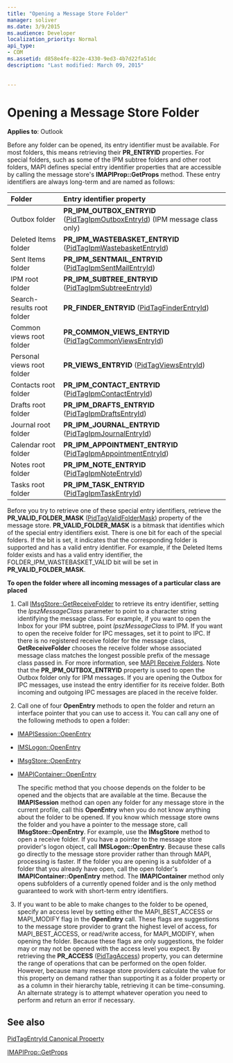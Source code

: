 ```yaml
---
title: "Opening a Message Store Folder"
manager: soliver
ms.date: 3/9/2015
ms.audience: Developer
localization_priority: Normal
api_type:
- COM
ms.assetid: d858e4fe-822e-4330-9ed3-4b7d22fa51dc
description: "Last modified: March 09, 2015"
 
 
---
```


# Opening a Message Store Folder

  
  
**Applies to**: Outlook 
  
Before any folder can be opened, its entry identifier must be available. For most folders, this means retrieving their **PR_ENTRYID** properties. For special folders, such as some of the IPM subtree folders and other root folders, MAPI defines special entry identifier properties that are accessible by calling the message store's **IMAPIProp::GetProps** method. These entry identifiers are always long-term and are named as follows: 
  
|**Folder**|**Entry identifier property**|
|:-----|:-----|
|Outbox folder  <br/> |**PR_IPM_OUTBOX_ENTRYID** ([PidTagIpmOutboxEntryId](pidtagipmoutboxentryid-canonical-property.md)) (IPM message class only)  <br/> |
|Deleted Items folder  <br/> |**PR_IPM_WASTEBASKET_ENTRYID** ([PidTagIpmWastebasketEntryId](pidtagipmwastebasketentryid-canonical-property.md))  <br/> |
|Sent Items folder  <br/> |**PR_IPM_SENTMAIL_ENTRYID** ([PidTagIpmSentMailEntryId](pidtagipmsentmailentryid-canonical-property.md))  <br/> |
|IPM root folder  <br/> |**PR_IPM_SUBTREE_ENTRYID** ([PidTagIpmSubtreeEntryId](pidtagipmsubtreeentryid-canonical-property.md))  <br/> |
|Search-results root folder  <br/> |**PR_FINDER_ENTRYID** ([PidTagFinderEntryId](pidtagfinderentryid-canonical-property.md))  <br/> |
|Common views root folder  <br/> |**PR_COMMON_VIEWS_ENTRYID** ([PidTagCommonViewsEntryId](pidtagcommonviewsentryid-canonical-property.md))  <br/> |
|Personal views root folder  <br/> |**PR_VIEWS_ENTRYID** ([PidTagViewsEntryId](pidtagviewsentryid-canonical-property.md))  <br/> |
|Contacts root folder  <br/> |**PR_IPM_CONTACT_ENTRYID** ([PidTagIpmContactEntryId](pidtagipmcontactentryid-canonical-property.md))  <br/> |
|Drafts root folder  <br/> |**PR_IPM_DRAFTS_ENTRYID** ([PidTagIpmDraftsEntryId](pidtagipmdraftsentryid-canonical-property.md))  <br/> |
|Journal root folder  <br/> |**PR_IPM_JOURNAL_ENTRYID** ([PidTagIpmJournalEntryId](pidtagipmjournalentryid-canonical-property.md))  <br/> |
|Calendar root folder  <br/> |**PR_IPM_APPOINTMENT_ENTRYID** ([PidTagIpmAppointmentEntryId](pidtagipmappointmententryid-canonical-property.md))  <br/> |
|Notes root folder  <br/> |**PR_IPM_NOTE_ENTRYID** ([PidTagIpmNoteEntryId](pidtagipmnoteentryid-canonical-property.md))  <br/> |
|Tasks root folder  <br/> |**PR_IPM_TASK_ENTRYID** ([PidTagIpmTaskEntryId](pidtagipmtaskentryid-canonical-property.md))  <br/> |
   
Before you try to retrieve one of these special entry identifiers, retrieve the **PR_VALID_FOLDER_MASK** ([PidTagValidFolderMask](pidtagvalidfoldermask-canonical-property.md)) property of the message store. **PR_VALID_FOLDER_MASK** is a bitmask that identifies which of the special entry identifiers exist. There is one bit for each of the special folders. If the bit is set, it indicates that the corresponding folder is supported and has a valid entry identifier. For example, if the Deleted Items folder exists and has a valid entry identifier, the FOLDER_IPM_WASTEBASKET_VALID bit will be set in **PR_VALID_FOLDER_MASK**. 
  
 **To open the folder where all incoming messages of a particular class are placed**
  
1. Call [IMsgStore::GetReceiveFolder](imsgstore-getreceivefolder.md) to retrieve its entry identifier, setting the  _lpszMessageClass_ parameter to point to a character string identifying the message class. For example, if you want to open the Inbox for your IPM subtree, point  _lpszMessageClass_ to IPM. If you want to open the receive folder for IPC messages, set it to point to IPC. If there is no registered receive folder for the message class, **GetReceiveFolder** chooses the receive folder whose associated message class matches the longest possible prefix of the message class passed in. For more information, see [MAPI Receive Folders](mapi-receive-folders.md). Note that the **PR_IPM_OUTBOX_ENTRYID** property is used to open the Outbox folder only for IPM messages. If you are opening the Outbox for IPC messages, use instead the entry identifier for its receive folder. Both incoming and outgoing IPC messages are placed in the receive folder. 
    
2. Call one of four **OpenEntry** methods to open the folder and return an interface pointer that you can use to access it. You can call any one of the following methods to open a folder: 
    
  - [IMAPISession::OpenEntry](imapisession-openentry.md)
    
  - [IMSLogon::OpenEntry](imslogon-openentry.md)
    
  - [IMsgStore::OpenEntry](imsgstore-openentry.md)
    
  - [IMAPIContainer::OpenEntry](imapicontainer-openentry.md)
    
    The specific method that you choose depends on the folder to be opened and the objects that are available at the time. Because the **IMAPISession** method can open any folder for any message store in the current profile, call this **OpenEntry** when you do not know anything about the folder to be opened. If you know which message store owns the folder and you have a pointer to the message store, call **IMsgStore::OpenEntry**. For example, use the **IMsgStore** method to open a receive folder. If you have a pointer to the message store provider's logon object, call **IMSLogon::OpenEntry**. Because these calls go directly to the message store provider rather than through MAPI, processing is faster. If the folder you are opening is a subfolder of a folder that you already have open, call the open folder's **IMAPIContainer::OpenEntry** method. The **IMAPIContainer** method only opens subfolders of a currently opened folder and is the only method guaranteed to work with short-term entry identifiers. 
    
3. If you want to be able to make changes to the folder to be opened, specify an access level by setting either the MAPI_BEST_ACCESS or MAPI_MODIFY flag in the **OpenEntry** call. These flags are suggestions to the message store provider to grant the highest level of access, for MAPI_BEST_ACCESS, or read/write access, for MAPI_MODIFY, when opening the folder. Because these flags are only suggestions, the folder may or may not be opened with the access level you expect. By retrieving the **PR_ACCESS** ([PidTagAccess](pidtagaccess-canonical-property.md)) property, you can determine the range of operations that can be performed on the open folder. However, because many message store providers calculate the value for this property on demand rather than supporting it as a folder property or as a column in their hierarchy table, retrieving it can be time-consuming. An alternate strategy is to attempt whatever operation you need to perform and return an error if necessary.
    
## See also



[PidTagEntryId Canonical Property](pidtagentryid-canonical-property.md)
  
[IMAPIProp::GetProps](imapiprop-getprops.md)

